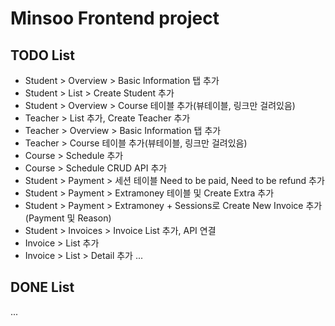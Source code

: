 # Minsoo Frontend project

## TODO List

- Student > Overview > Basic Information 탭 추가
- Student > List > Create Student 추가
- Student > Overview > Course 테이블 추가(뷰테이블, 링크만 걸려있음)
- Teacher > List 추가, Create Teacher 추가
- Teacher > Overview > Basic Information 탭 추가
- Teacher > Course 테이블 추가(뷰테이블, 링크만 걸려있음)
- Course > Schedule 추가
- Course > Schedule CRUD API 추가
- Student > Payment > 세션 테이블 Need to be paid, Need to be refund 추가
- Student > Payment > Extramoney 테이블 및 Create Extra 추가
- Student > Payment > Extramoney + Sessions로 Create New Invoice 추가(Payment 및 Reason)
- Student > Invoices > Invoice List 추가, API 연결
- Invoice > List 추가
- Invoice > List > Detail 추가
...


## DONE List

...
